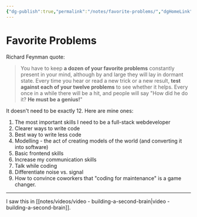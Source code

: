 ```yaml
---
{"dg-publish":true,"permalink":"/notes/favorite-problems/","dgHomeLink":true,"dgPassFrontmatter":false,"dgShowBacklinks":true,"dgShowLocalGraph":false}
---
```


# Favorite Problems

Richard Feynman quote:

> You have to keep **a dozen of your favorite problems** constantly present in your mind, although by and large they will lay in dormant state. Every time you hear or read a new trick or a new result, **test against each of your twelve problems** to see whether it helps. Every once in a while there will be a hit, and people will say "How did he do it? **He must be a genius!**"

It doesn't need to be exactly 12. Here are mine ones:

1. The most important skills I need to be a full-stack webdeveloper
2. Clearer ways to write code
3. Best way to write less code
4. Modelling - the act of creating models of the world (and converting it into software)
5. Basic frontend skills
6. Increase my communication skills
7. Talk while coding
8. Differentiate noise vs. signal
9. How to convince coworkers that "coding for maintenance" is a game changer.

---

I saw this in [[notes/videos/video - building-a-second-brain|video - building-a-second-brain]].
